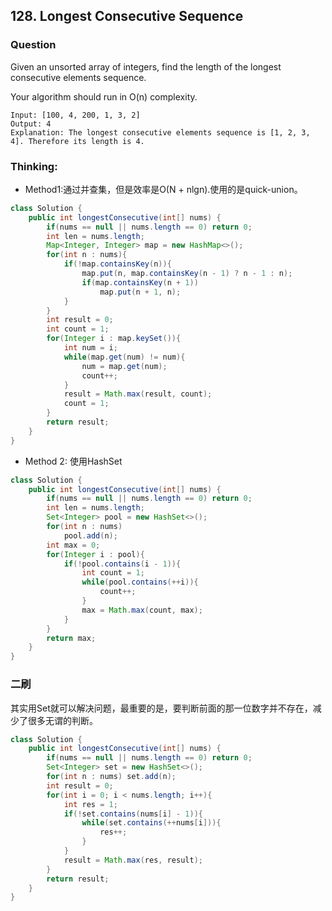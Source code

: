 ## 128. Longest Consecutive Sequence
### Question
Given an unsorted array of integers, find the length of the longest consecutive elements sequence.

Your algorithm should run in O(n) complexity.

```
Input: [100, 4, 200, 1, 3, 2]
Output: 4
Explanation: The longest consecutive elements sequence is [1, 2, 3, 4]. Therefore its length is 4.
```

### Thinking:
* Method1:通过并查集，但是效率是O(N + nlgn).使用的是quick-union。

```Java
class Solution {
    public int longestConsecutive(int[] nums) {
        if(nums == null || nums.length == 0) return 0;
        int len = nums.length;
        Map<Integer, Integer> map = new HashMap<>();
        for(int n : nums){
            if(!map.containsKey(n)){
                map.put(n, map.containsKey(n - 1) ? n - 1 : n);
                if(map.containsKey(n + 1))
                    map.put(n + 1, n);
            }
        }
        int result = 0;
        int count = 1;
        for(Integer i : map.keySet()){
            int num = i;
            while(map.get(num) != num){
                num = map.get(num);
                count++;
            }
            result = Math.max(result, count);
            count = 1;
        }
        return result;
    }
}
```

* Method 2: 使用HashSet

```Java
class Solution {
    public int longestConsecutive(int[] nums) {
        if(nums == null || nums.length == 0) return 0;
        int len = nums.length;
        Set<Integer> pool = new HashSet<>();
        for(int n : nums)
            pool.add(n);
        int max = 0;
        for(Integer i : pool){
            if(!pool.contains(i - 1)){
                int count = 1;
                while(pool.contains(++i)){
                    count++;
                }
                max = Math.max(count, max);
            }
        }
        return max;
    }
}
```

### 二刷
其实用Set就可以解决问题，最重要的是，要判断前面的那一位数字并不存在，减少了很多无谓的判断。
```Java
class Solution {
    public int longestConsecutive(int[] nums) {
        if(nums == null || nums.length == 0) return 0;
        Set<Integer> set = new HashSet<>();
        for(int n : nums) set.add(n);
        int result = 0;
        for(int i = 0; i < nums.length; i++){
            int res = 1;
            if(!set.contains(nums[i] - 1)){
                while(set.contains(++nums[i])){
                    res++;
                }
            }
            result = Math.max(res, result);
        }
        return result;
    }
}
```